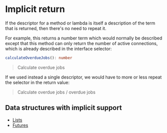 # Implicit return

If the descriptor for a method or lambda is itself a description of the term that is returned, then there's no need to repeat it.

For example, this returns a number term which would normally be described except that this method can only return the number of active connections, which is already described in the interface selector:

```typescript
calculateOverdueJobs(): number
```

> Calculate overdue jobs

If we used instead a single descriptor, we would have to more or less repeat the selector in the return value:

> Calculate overdue jobs / overdue jobs

## Data structures with implicit support

* [Lists](../3-data-structure/1-list.md#implicit-return)
* [Futures](../3-data-structure/4-future.md#implicit-return)